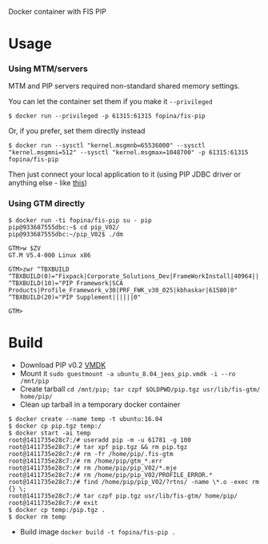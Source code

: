 Docker container with FIS PIP

# Usage

### Using MTM/servers

MTM and PIP servers required non-standard shared memory settings.

You can let the container set them if you make it `--privileged`
```
$ docker run --privileged -p 61315:61315 fopina/fis-pip
```

Or, if you prefer, set them directly instead
```
$ docker run --sysctl "kernel.msgmnb=65536000" --sysctl "kernel.msgmni=512" --sysctl "kernel.msgmax=1048700" -p 61315:61315 fopina/fis-pip
```

Then just connect your local application to it (using PIP JDBC driver or anything else - like [this](https://github.com/fopina/pygtm))


### Using GTM directly
```
$ docker run -ti fopina/fis-pip su - pip
pip@933687555dbc:~$ cd pip_V02/
pip@933687555dbc:~/pip_V02$ ./dm

GTM>w $ZV
GT.M V5.4-000 Linux x86

GTM>zwr ^TBXBUILD
^TBXBUILD(0)="Fixpack|Corporate_Solutions_Dev|FrameWorkInstall|40964|||0"
^TBXBUILD(10)="PIP Framework|SCA Products|Profile_Framework_v30|PRF_FWK_v30_025|kbhaskar|61580|0"
^TBXBUILD(20)="PIP Supplement||||||0"

GTM>

```

# Build

* Download PIP v0.2 [VMDK](https://sourceforge.net/projects/pip/files/PIP/V0.2/)
* Mount it `sudo guestmount -a ubuntu_8.04_jeos_pip.vmdk -i --ro /mnt/pip`
* Create tarball `cd /mnt/pip; tar czpf $OLDPWD/pip.tgz usr/lib/fis-gtm/ home/pip/`
* Clean up tarball in a temporary docker container


```
$ docker create --name temp -t ubuntu:16.04
$ docker cp pip.tgz temp:/
$ docker start -ai temp
root@1411735e28c7:/# useradd pip -m -u 61781 -g 100
root@1411735e28c7:/# tar xpf pip.tgz && rm pip.tgz
root@1411735e28c7:/# rm -fr /home/pip/.fis-gtm
root@1411735e28c7:/# rm /home/pip/gtm_*.err
root@1411735e28c7:/# rm /home/pip/pip_V02/*.mje
root@1411735e28c7:/# rm /home/pip/pip_V02/PROFILE_ERROR.*
root@1411735e28c7:/# find /home/pip/pip_V02/?rtns/ -name \*.o -exec rm {} \;
root@1411735e28c7:/# tar czpf pip.tgz usr/lib/fis-gtm/ home/pip/
root@1411735e28c7:/# exit
$ docker cp temp:/pip.tgz .
$ docker rm temp
```

* Build image `docker build -t fopina/fis-pip .`
